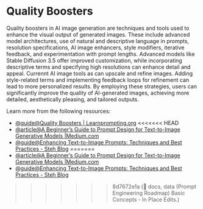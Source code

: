 # Quality Boosters

Quality boosters in AI image generation are techniques and tools used to enhance the visual output of generated images. These include advanced model architectures, use of natural and descriptive language in prompts, resolution specifications, AI image enhancers, style modifiers, iterative feedback, and experimentation with prompt lengths. Advanced models like Stable Diffusion 3.5 offer improved customization, while incorporating descriptive terms and specifying high resolutions can enhance detail and appeal. Currennt AI image tools as can upscale and refine images. Adding style-related terms and implementing feedback loops for refinement can lead to more personalized results. By employing these strategies, users can significantly improve the quality of AI-generated images, achieving more detailed, aesthetically pleasing, and tailored outputs.

Learn more from the following resources:

- [@guide@Quality Boosters | Learnprompting.org]( https://learnprompting.org/docs/image_prompting/quality_boosters)
<<<<<<< HEAD
- [@article@A Beginner’s Guide to Prompt Design for Text-to-Image Generative Models |Medium.com](https://towardsdatascience.com/a-beginners-guide-to-prompt-design-for-text-to-image-generative-models-8242e1361580)
- [@guide@Enhancing Text-to-Image Prompts: Techniques and Best Practices - Steh Blog]( https://steh.github.io/informationsecurity/text-image-prompts/ )
=======
- [@article@A Beginner’s Guide to Prompt Design for Text-to-Image Generative Models |Medium.com](https://towardsdatascience.com/a-beginners-guide-to-prompt-design-for-text-to-image-generative-models-8242e1361580) 
- [@guide@Enhancing Text-to-Image Prompts: Techniques and Best Practices - Steh Blog]( https://steh.github.io/informationsecurity/text-image-prompts/ )
>>>>>>> 8d7672e1a (📃 docs, data (Prompt Engineering Roadmap) Basic Concepts - In Place Edits.)

